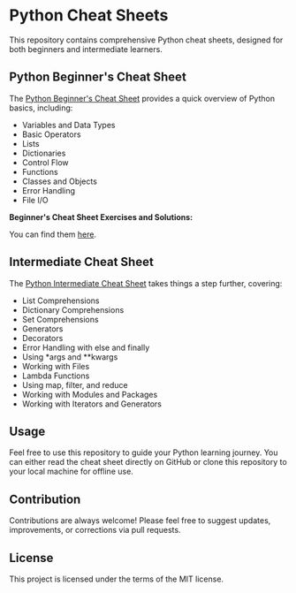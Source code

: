 # Python Cheat Sheets

This repository contains comprehensive Python cheat sheets, designed for both beginners and intermediate learners.

## Python Beginner's Cheat Sheet

The [Python Beginner's Cheat Sheet](./Python_Beginners_Cheat_Sheet.md) provides a quick overview of Python basics, including:

- Variables and Data Types
- Basic Operators
- Lists
- Dictionaries
- Control Flow
- Functions
- Classes and Objects
- Error Handling
- File I/O

**Beginner's Cheat Sheet Exercises and Solutions:**

You can find them [here](./Python_Beginners_Exercises_Solutions.md).

## Intermediate Cheat Sheet

The [Python Intermediate Cheat Sheet](./Python_Intermediate_Cheat_Sheet.md) takes things a step further, covering:

- List Comprehensions
- Dictionary Comprehensions
- Set Comprehensions
- Generators
- Decorators
- Error Handling with else and finally
- Using *args and **kwargs
- Working with Files
- Lambda Functions
- Using map, filter, and reduce
- Working with Modules and Packages
- Working with Iterators and Generators

## Usage

Feel free to use this repository to guide your Python learning journey. You can either read the cheat sheet directly on GitHub or clone this repository to your local machine for offline use.

## Contribution

Contributions are always welcome! Please feel free to suggest updates, improvements, or corrections via pull requests.

## License

This project is licensed under the terms of the MIT license.


